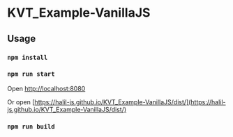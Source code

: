 # KVT_Example-VanillaJS

## Usage

### `npm install`

### `npm run start`

Open [http://localhost:8080](http://localhost:8080)<br>

Or open [https://halil-js.github.io/KVT_Example-VanillaJS/dist/](https://halil-js.github.io/KVT_Example-VanillaJS/dist/)


### `npm run build`


